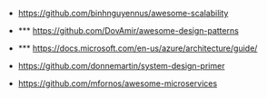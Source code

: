
- https://github.com/binhnguyennus/awesome-scalability

- *** https://github.com/DovAmir/awesome-design-patterns
- *** https://docs.microsoft.com/en-us/azure/architecture/guide/
- https://github.com/donnemartin/system-design-primer

- https://github.com/mfornos/awesome-microservices
